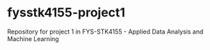 # fysstk4155-project1
Repository for project 1 in FYS-STK4155 - Applied Data Analysis and Machine Learning
